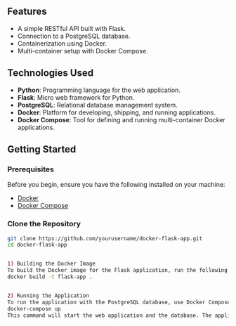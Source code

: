 ## Features

- A simple RESTful API built with Flask.
- Connection to a PostgreSQL database.
- Containerization using Docker.
- Multi-container setup with Docker Compose.

## Technologies Used

- **Python**: Programming language for the web application.
- **Flask**: Micro web framework for Python.
- **PostgreSQL**: Relational database management system.
- **Docker**: Platform for developing, shipping, and running applications.
- **Docker Compose**: Tool for defining and running multi-container Docker applications.

## Getting Started

### Prerequisites

Before you begin, ensure you have the following installed on your machine:

- [Docker](https://www.docker.com/get-started)
- [Docker Compose](https://docs.docker.com/compose/install/)

### Clone the Repository

```bash
git clone https://github.com/yourusername/docker-flask-app.git
cd docker-flask-app


1) Building the Docker Image
To build the Docker image for the Flask application, run the following command in the root directory of the project:
docker build -t flask-app .


2) Running the Application
To run the application with the PostgreSQL database, use Docker Compose:
docker-compose up
This command will start the web application and the database. The application will be accessible at http://localhost:5000.
